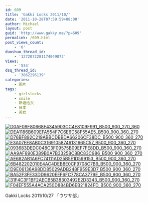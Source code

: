 ```yaml
---
id: 609
title: 'Gakki Locks 2011/10/'
date: '2011-10-28T07:59:59+08:00'
author: Michael
layout: post
guid: 'http://www.gakky.me/?p=609'
permalink: /609.html
post_views_count:
    - '0'
duoshuo_thread_id:
    - '1272072281174049072'
Views:
    - '534'
dsq_thread_id:
    - '3862296139'
categories:
    - 图片
tags:
    - girlslocks
    - smile
    - 新垣结衣
    - 日本
    - 美女
---
```


[![D0AF09F80668F4345903CC4E8109F991_B500_900_270_360](http://www.yui-aragaki.org/wp-content/uploads/img/D0AF09F80668F4345903CC4E8109F991_B500_900_270_360.jpeg)](http://www.yui-aragaki.org/wp-content/uploads/img/D0AF09F80668F4345903CC4E8109F991_B1280_1280_270_360.jpeg) [![DEA1186B609EFA554F7C6E6D58F55AE5_B500_900_360_270](http://www.yui-aragaki.org/wp-content/uploads/img/DEA1186B609EFA554F7C6E6D58F55AE5_B500_900_360_270.jpeg)](http://www.yui-aragaki.org/wp-content/uploads/img/DEA1186B609EFA554F7C6E6D58F55AE5_B1280_1280_360_270.jpeg) [![D76BF892C219ABBCDBBDA66206CF38DC_B500_900_360_270](http://www.yui-aragaki.org/wp-content/uploads/img/D76BF892C219ABBCDBBDA66206CF38DC_B500_900_360_270.jpeg)](http://www.yui-aragaki.org/wp-content/uploads/img/D76BF892C219ABBCDBBDA66206CF38DC_B1280_1280_360_270.jpeg) [![E3A07EE8AB0C31691058746131665C57_B500_900_360_270](http://www.yui-aragaki.org/wp-content/uploads/img/E3A07EE8AB0C31691058746131665C57_B500_900_360_270.jpeg)](http://www.yui-aragaki.org/wp-content/uploads/img/E3A07EE8AB0C31691058746131665C57_B1280_1280_360_270.jpeg) [![093683DEDC048C3F09575B09EF7FE8DD_B500_900_360_270](http://www.yui-aragaki.org/wp-content/uploads/img/093683DEDC048C3F09575B09EF7FE8DD_B500_900_360_270.jpeg)](http://www.yui-aragaki.org/wp-content/uploads/img/093683DEDC048C3F09575B09EF7FE8DD_B1280_1280_360_270.jpeg) [![AA9AF890E389B0A7B33258C8BC83C986_B500_900_360_270](http://www.yui-aragaki.org/wp-content/uploads/img/AA9AF890E389B0A7B33258C8BC83C986_B500_900_360_270.jpeg)](http://www.yui-aragaki.org/wp-content/uploads/img/AA9AF890E389B0A7B33258C8BC83C986_B1280_1280_360_270.jpeg) [![AE682AB1A6FC74111AD25B5E1D599153_B500_900_360_270](http://www.yui-aragaki.org/wp-content/uploads/img/AE682AB1A6FC74111AD25B5E1D599153_B500_900_360_270.jpeg)](http://www.yui-aragaki.org/wp-content/uploads/img/AE682AB1A6FC74111AD25B5E1D599153_B1280_1280_360_270.jpeg) [![6B482202010E4AC4DEB8E0CF9708C7B9_B500_900_360_270](http://www.yui-aragaki.org/wp-content/uploads/img/6B482202010E4AC4DEB8E0CF9708C7B9_B500_900_360_270.jpeg)](http://www.yui-aragaki.org/wp-content/uploads/img/6B482202010E4AC4DEB8E0CF9708C7B9_B1280_1280_360_270.jpeg) [![D9E06136A98DD85029ADB248F959E3D7_B500_900_360_270](http://www.yui-aragaki.org/wp-content/uploads/img/D9E06136A98DD85029ADB248F959E3D7_B500_900_360_270.jpeg)](http://www.yui-aragaki.org/wp-content/uploads/img/D9E06136A98DD85029ADB248F959E3D7_B1280_1280_360_270.jpeg) [![BA52F3FE33DD9620EEF6FC778CA3779E_B500_900_360_270](http://www.yui-aragaki.org/wp-content/uploads/img/BA52F3FE33DD9620EEF6FC778CA3779E_B500_900_360_270.jpeg)](http://www.yui-aragaki.org/wp-content/uploads/img/BA52F3FE33DD9620EEF6FC778CA3779E_B1280_1280_360_270.jpeg) [![31F4C3F1BF2AECB5B38303492E2D3243_B500_900_360_270](http://www.yui-aragaki.org/wp-content/uploads/img/31F4C3F1BF2AECB5B38303492E2D3243_B500_900_360_270.jpeg)](http://www.yui-aragaki.org/wp-content/uploads/img/31F4C3F1BF2AECB5B38303492E2D3243_B1280_1280_360_270.jpeg) [![F04EF555A4ACA250D884BD6EB21824FD_B500_900_360_270](http://www.yui-aragaki.org/wp-content/uploads/img/F04EF555A4ACA250D884BD6EB21824FD_B500_900_360_270.jpeg)](http://www.yui-aragaki.org/wp-content/uploads/img/F04EF555A4ACA250D884BD6EB21824FD_B1280_1280_360_270.jpeg)

Gakki Locks 2011/10/27 「ウワサ部」